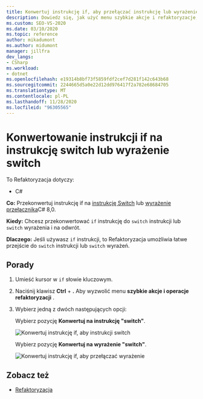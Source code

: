 ```yaml
---
title: Konwertuj instrukcję if, aby przełączać instrukcję lub wyrażenie
description: Dowiedz się, jak użyć menu szybkie akcje i refaktoryzacje, aby przekonwertować instrukcję if na instrukcję Switch lub wyrażenie przełącznika języka C# 8,0.
ms.custom: SEO-VS-2020
ms.date: 03/10/2020
ms.topic: reference
author: mikadumont
ms.author: midumont
manager: jillfra
dev_langs:
- CSharp
ms.workload:
- dotnet
ms.openlocfilehash: e19314b8bf73f5859fdf2cef7d281f142c643b68
ms.sourcegitcommit: 2244665d5a0e22d12dd976417f2a782e68684705
ms.translationtype: MT
ms.contentlocale: pl-PL
ms.lasthandoff: 11/28/2020
ms.locfileid: "96305565"
---
```

# <a name="convert-if-statement-to-switch-statement-or-switch-expression"></a>Konwertowanie instrukcji if na instrukcję switch lub wyrażenie switch

To Refaktoryzacja dotyczy:

- C#

**Co:** Przekonwertuj instrukcję if na [instrukcję Switch](/dotnet/csharp/language-reference/keywords/switch) lub [wyrażenie przełącznika](/dotnet/csharp/whats-new/csharp-8#switch-expressions)C# 8,0.

**Kiedy:** Chcesz przekonwertować `if` instrukcję do `switch` instrukcji lub `switch` wyrażenia i na odwrót.

**Dlaczego:** Jeśli używasz `if` instrukcji, to Refaktoryzacja umożliwia łatwe przejście do `switch` instrukcji lub `switch` wyrażeń.

## <a name="how-to"></a>Porady

1. Umieść kursor w `if` słowie kluczowym.
2. Naciśnij klawisz **Ctrl** + **.** Aby wyzwolić menu **szybkie akcje i operacje refaktoryzacji** .
3. Wybierz jedną z dwóch następujących opcji:

    Wybierz pozycję **Konwertuj na instrukcję "switch"**.

   ![Konwertuj instrukcję if, aby instrukcji switch](media/convert-if-to-switch-statement.png)

    Wybierz pozycję **Konwertuj na wyrażenie "switch"**.

    ![Konwertuj instrukcję if, aby przełączać wyrażenie](media/convert-if-to-switch-expression.png)

## <a name="see-also"></a>Zobacz też

- [Refaktoryzacja](../refactoring-in-visual-studio.md)
